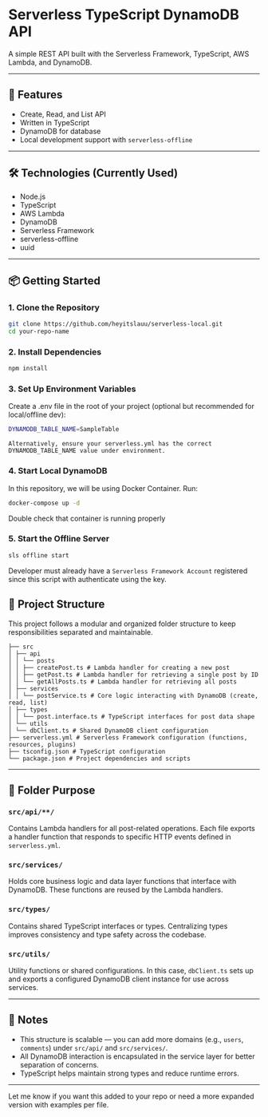 # Serverless TypeScript DynamoDB API

A simple REST API built with the Serverless Framework, TypeScript, AWS Lambda, and DynamoDB.

---

## 🚀 Features

- Create, Read, and List API
- Written in TypeScript
- DynamoDB for database
- Local development support with `serverless-offline`

---

## 🛠️ Technologies (Currently Used)

- Node.js
- TypeScript
- AWS Lambda
- DynamoDB
- Serverless Framework
- serverless-offline
- uuid

---

## 📦 Getting Started

### 1. Clone the Repository

```bash
git clone https://github.com/heyitslauu/serverless-local.git
cd your-repo-name
```

### 2. Install Dependencies

```bash
npm install
```

### 3. Set Up Environment Variables

Create a .env file in the root of your project (optional but recommended for local/offline dev):

```bash
DYNAMODB_TABLE_NAME=SampleTable
```

`Alternatively, ensure your serverless.yml has the correct DYNAMODB_TABLE_NAME value under environment.`

### 4. Start Local DynamoDB

In this repository, we will be using Docker Container. Run:

```bash
docker-compose up -d
```

Double check that container is running properly

### 5. Start the Offline Server

```bash
sls offline start
```

Developer must already have a `Serverless Framework Account` registered since this script with authenticate using the key.

## 📁 Project Structure

This project follows a modular and organized folder structure to keep responsibilities separated and maintainable.

```.
├── src
│ ├── api
│ │ └── posts
│ │ ├── createPost.ts # Lambda handler for creating a new post
│ │ ├── getPost.ts # Lambda handler for retrieving a single post by ID
│ │ └── getAllPosts.ts # Lambda handler for retrieving all posts
│ ├── services
│ │ └── postService.ts # Core logic interacting with DynamoDB (create, read, list)
│ ├── types
│ │ └── post.interface.ts # TypeScript interfaces for post data shape
│ └── utils
│ └── dbClient.ts # Shared DynamoDB client configuration
├── serverless.yml # Serverless Framework configuration (functions, resources, plugins)
├── tsconfig.json # TypeScript configuration
└── package.json # Project dependencies and scripts
```

---

## 🧱 Folder Purpose

### `src/api/**/`

Contains Lambda handlers for all post-related operations. Each file exports a handler function that responds to specific HTTP events defined in `serverless.yml`.

### `src/services/`

Holds core business logic and data layer functions that interface with DynamoDB. These functions are reused by the Lambda handlers.

### `src/types/`

Contains shared TypeScript interfaces or types. Centralizing types improves consistency and type safety across the codebase.

### `src/utils/`

Utility functions or shared configurations. In this case, `dbClient.ts` sets up and exports a configured DynamoDB client instance for use across services.

---

## 📘 Notes

- This structure is scalable — you can add more domains (e.g., `users`, `comments`) under `src/api/` and `src/services/`.
- All DynamoDB interaction is encapsulated in the service layer for better separation of concerns.
- TypeScript helps maintain strong types and reduce runtime errors.

---

Let me know if you want this added to your repo or need a more expanded version with examples per file.
